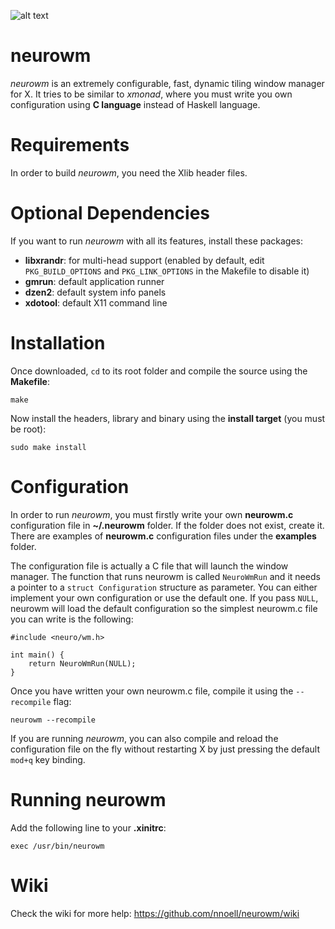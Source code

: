 ![alt text](https://raw.githubusercontent.com/nnoell/neurowm/master/artwork/screenshot.png "Screenshot")

neurowm
=======

*neurowm* is an extremely configurable, fast, dynamic tiling window manager for X. It tries to be similar to *xmonad*, where you must write you own configuration using **C language** instead of Haskell language.


Requirements
============

In order to build *neurowm*, you need the Xlib header files.


Optional Dependencies
======================

If you want to run *neurowm* with all its features, install these packages:

 - **libxrandr**: for multi-head support (enabled by default, edit `PKG_BUILD_OPTIONS` and `PKG_LINK_OPTIONS` in the Makefile to disable it)
 - **gmrun**: default application runner
 - **dzen2**: default system info panels
 - **xdotool**: default X11 command line


Installation
============

Once downloaded, `cd` to its root folder and compile the source using the **Makefile**:

	make

Now install the headers, library and binary using the **install target** (you must be root):

	sudo make install


Configuration
=============

In order to run *neurowm*, you must firstly write your own **neurowm.c** configuration file in **~/.neurowm** folder. If the folder does not exist, create it. There are examples of **neurowm.c** configuration files under the **examples** folder.

The configuration file is actually a C file that will launch the window manager. The function that runs neurowm is called `NeuroWmRun` and it needs a pointer to a `struct Configuration` structure as parameter. You can either implement your own
configuration or use the default one. If you pass `NULL`, neurowm will load the default configuration so the simplest neurowm.c file you can write is the following:

	#include <neuro/wm.h>

	int main() {
		return NeuroWmRun(NULL);
	}

Once you have written your own neurowm.c file, compile it using the `--recompile` flag:

	neurowm --recompile

If you are running *neurowm*, you can also compile and reload the configuration file on the fly without restarting X by just pressing the default `mod+q` key binding.


Running neurowm
===============

Add the following line to your **.xinitrc**:

	exec /usr/bin/neurowm


Wiki
====

Check the wiki for more help: https://github.com/nnoell/neurowm/wiki
